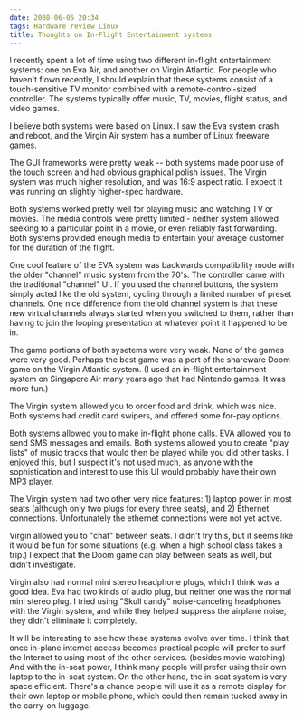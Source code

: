 ```yaml
---
date: 2008-06-05 20:34
tags: Hardware review Linux
title: Thoughts on In-Flight Entertainment systems
---
```


I recently spent a lot of time using two different in-flight entertainment
systems: one on Eva Air, and another on Virgin Atlantic. For people who
haven't flown recently, I should explain that these systems consist of a
touch-sensitive TV monitor combined with a remote-control-sized controller.
The systems typically offer music, TV, movies, flight status, and video games.

I believe both systems were based on Linux. I saw the Eva system crash and
reboot, and the Virgin Air system has a number of Linux freeware games.

The
GUI frameworks were pretty weak -- both systems made poor use of the touch
screen and had obvious graphical polish issues. The Virgin system was much
higher resolution, and was 16:9 aspect ratio. I expect it was running on
slightly higher-spec hardware.

Both systems worked pretty well for playing
music and watching TV or movies. The media controls were pretty limited -
neither system allowed seeking to a particular point in a movie, or even
reliably fast forwarding. Both systems provided enough media to entertain your
average customer for the duration of the flight.

One cool feature of the EVA
system was backwards compatibility mode with the older "channel" music system
from the 70's. The controller came with the traditional "channel" UI. If you
used the channel buttons, the system simply acted like the old system, cycling
through a limited number of preset channels. One nice difference from the old
channel system is that these new virtual channels always started when you
switched to them, rather than having to join the looping presentation at
whatever point it happened to be in.

The game portions of both sysetems were
very weak. None of the games were very good. Perhaps the best game was a port
of the shareware Doom game on the Virgin Atlantic system. (I used an in-flight
entertainment system on Singapore Air many years ago that had Nintendo games.
It was more fun.)

The Virgin system allowed you to order food and drink, which
was nice. Both systems had credit card swipers, and offered some for-pay
options.

Both systems allowed you to make in-flight phone calls. EVA allowed
you to send SMS messages and emails. Both systems allowed you to create "play
lists" of music tracks that would then be played while you did other tasks. I
enjoyed this, but I suspect it's not used much, as anyone with the
sophistication and interest to use this UI would probably have their own MP3
player.

The Virgin system had two other very nice features: 1) laptop power in
most seats (although only two plugs for every three seats), and 2) Ethernet
connections. Unfortunately the ethernet connections were not yet active.

Virgin allowed you to "chat" between seats. I didn't try this, but it seems
like it would be fun for some situations (e.g. when a high school class takes
a trip.) I expect that the Doom game can play between seats as well, but
didn't investigate.

Virgin also had normal mini stereo headphone plugs, which
I think was a good idea. Eva had two kinds of audio plug, but neither one was
the normal mini stereo plug. I tried using "Skull candy" noise-canceling
headphones with the Virgin system, and while they helped suppress the airplane
noise, they didn't eliminate it completely.

It will be interesting to see how
these systems evolve over time. I think that once in-plane internet access
becomes practical people will prefer to surf the Internet to using most of the
other services. (besides movie watching) And with the in-seat power, I think
many people will prefer using their own laptop to the in-seat system. On the
other hand, the in-seat system is very space efficient. There's a chance
people will use it as a remote display for their own laptop or mobile phone,
which could then remain tucked away in the carry-on luggage.
